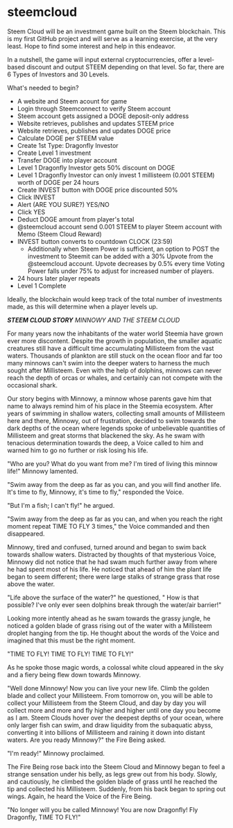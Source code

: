 # steemcloud
Steem Cloud will be an investment game built on the Steem blockchain. 
This is my first GitHub project and will serve as a learning exercise, at the very least. 
Hope to find some interest and help in this endeavor.

In a nutshell, the game will input external cryptocurrencies, offer a level-based discount and output STEEM depending on that level. 
So far, there are 6 Types of Investors and 30 Levels. 

What's needed to begin?
- A website and Steem acount for game
- Login through Steemconnect to verify Steem account
- Steem account gets assigned a DOGE deposit-only address
- Website retrieves, publishes and updates STEEM price
- Website retrieves, publishes and updates DOGE price
- Calculate DOGE per STEEM value
- Create 1st Type: Dragonfly Investor
- Create Level 1 investment
- Transfer DOGE into player account
- Level 1 Dragonfly Investor gets 50% discount on DOGE
- Level 1 Dragonfly Investor can only invest 1 millisteem (0.001 STEEM) worth of DOGE per 24 hours
- Create INVEST button with DOGE price discounted 50%
- Click INVEST
- Alert (ARE YOU SURE?) YES/NO
- Click YES
- Deduct DOGE amount from player's total
- @steemcloud account send 0.001 STEEM to player Steem account with Memo (Steem Cloud Reward)
- INVEST button converts to countdown CLOCK (23:59)
  - Additionally when Steem Power is sufficient, an option to POST the investment to Steemit can be added with a 30% Upvote from the @steemcloud account. Upvote decreases by 0.5% every time Voting Power falls under 75% to adjust for increased number of players.
- 24 hours later player repeats 
- Level 1 Complete

Ideally, the blockchain would keep track of the total number of investments made, as this will determine when a player levels up.

***STEEM CLOUD STORY***
*MINNOWY AND THE STEEM CLOUD*

For many years now the inhabitants of the water world Steemia have grown ever more discontent. Despite the growth in population, the smaller aquatic creatures still have a difficult time accumulating Millisteem from the vast waters. Thousands of plankton are still stuck on the ocean floor and far too many minnows can't swim into the deeper waters to harness the much sought after Millisteem. Even with the help of dolphins, minnows can never reach the depth of orcas or whales, and certainly can not compete with the occasional shark.

Our story begins with Minnowy, a minnow whose parents gave him that name to always remind him of his place in the Steemia ecosystem. After years of swimming in shallow waters, collecting small amounts of Millisteem here and there, Minnowy, out of frustration, decided to swim towards the dark depths of the ocean where legends spoke of unbelievable quantities of Millisteem and great storms that blackened the sky. As he swam with tenacious determination towards the deep, a Voice called to him and warned him to go no further or risk losing his life.

"Who are you? What do you want from me? I'm tired of living this minnow life!" Minnowy lamented.

"Swim away from the deep as far as you can, and you will find another life. It's time to fly, Minnowy, it's time to fly," responded the Voice.

"But I'm a fish; I can't fly!" he argued.

"Swim away from the deep as far as you can, and when you reach the right moment repeat TIME TO FLY 3 times," the Voice commanded and then disappeared.

Minnowy, tired and confused, turned around and began to swim back towards shallow waters. Distracted by thoughts of that mysterious Voice, Minnowy did not notice that he had swam much further away from where he had spent most of his life. He noticed that ahead of him the plant life began to seem different; there were large stalks of strange grass that rose above the water.

"Life above the surface of the water?" he questioned, " How is that possible? I've only ever seen dolphins break through the water/air barrier!"

Looking more intently ahead as he swam towards the grassy jungle, he noticed a golden blade of grass rising out of the water with a Millisteem droplet hanging from the tip. He thought about the words of the Voice and imagined that this must be the right moment.

"TIME TO FLY! TIME TO FLY! TIME TO FLY!"

As he spoke those magic words, a colossal white cloud appeared in the sky and a fiery being flew down towards Minnowy.

"Well done Minnowy! Now you can live your new life. Climb the golden blade and collect your Millisteem. From tomorrow on, you will be able to collect your Millisteem from the Steem Cloud, and day by day you will collect more and more and fly higher and higher until one day you become as I am. Steem Clouds hover over the deepest depths of your ocean, where only larger fish can swim, and draw liquidity from the subaquatic abyss, converting it into billions of Millisteem and raining it down into distant waters. Are you ready Minnowy?" the Fire Being asked.

"I'm ready!" Minnowy proclaimed.

The Fire Being rose back into the Steem Cloud and Minnowy began to feel a strange sensation under his belly, as legs grew out from his body. Slowly, and cautiously, he climbed the golden blade of grass until he reached the tip and collected his Millisteem. Suddenly, from his back began to spring out wings. Again, he heard the Voice of the Fire Being.

"No longer will you be called Minnowy! You are now Dragonfly! Fly Dragonfly, TIME TO FLY!"
